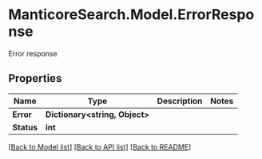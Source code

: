 # ManticoreSearch.Model.ErrorResponse
Error response

## Properties

Name | Type | Description | Notes
------------ | ------------- | ------------- | -------------
**Error** | **Dictionary&lt;string, Object&gt;** |  | 
**Status** | **int** |  | 


[[Back to Model list]](../README.md#documentation-for-models) [[Back to API list]](../README.md#documentation-for-api-endpoints) [[Back to README]](../README.md)

